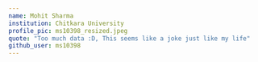 ```yaml
---
name: Mohit Sharma
institution: Chitkara University
profile_pic: ms10398_resized.jpeg
quote: "Too much data :D, This seems like a joke just like my life"
github_user: ms10398
---
```

